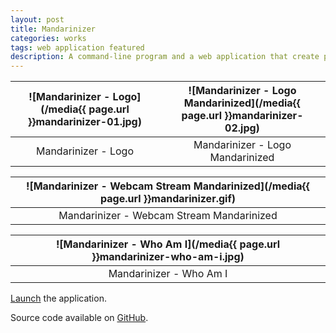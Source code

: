 ```yaml
---
layout: post
title: Mandarinizer
categories: works
tags: web application featured
description: A command-line program and a web application that create pixel art consisting of Mandarin Chinese characters.
---
```


![Mandarinizer - Logo](/media{{ page.url }}mandarinizer-01.jpg) | ![Mandarinizer - Logo Mandarinized](/media{{ page.url }}mandarinizer-02.jpg) |
:----------: | :----------:
Mandarinizer - Logo | Mandarinizer - Logo Mandarinized

![Mandarinizer - Webcam Stream Mandarinized](/media{{ page.url }}mandarinizer.gif) |
:----------: |
Mandarinizer - Webcam Stream Mandarinized |

![Mandarinizer - Who Am I](/media{{ page.url }}mandarinizer-who-am-i.jpg) |
:----------: |
Mandarinizer - Who Am I |

[Launch](https://jackbdu.com/mandarinizer/) the application.

Source code available on [GitHub](https://github.com/jackbdu/mandarinizer).
